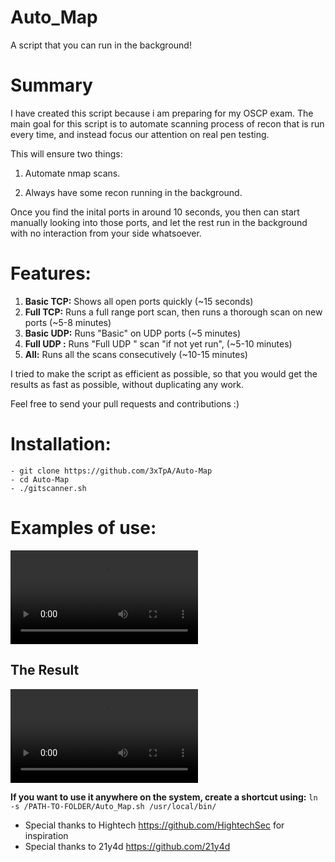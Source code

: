# Auto_Map

A script that you can run in the background!



# Summary

I have created this script because i am preparing for my OSCP exam.
The main goal for this script is to automate scanning  process of recon that is run every time, and instead focus our attention on real pen testing.

This will ensure two things:
1) Automate nmap scans. 

2) Always have some recon running in the background.

Once you find the inital ports in around 10 seconds, you then can start manually looking into those ports, and let the rest run in the background with no interaction from your side whatsoever.

# Features:

1. **Basic TCP:** Shows all open ports quickly (~15 seconds)
2. **Full TCP:** Runs a full range port scan, then runs a thorough scan on new ports (~5-8 minutes)
3. **Basic UDP:** Runs "Basic" on UDP ports (~5 minutes)
4. **Full UDP :** Runs "Full UDP " scan "if not yet run", (~5-10 minutes)
5. **All:** Runs all the scans consecutively (~10-15 minutes)

I tried to make the script as efficient as possible, so that you would get the results as fast as possible, without duplicating any work.

Feel free to send your pull requests and contributions :)

# Installation:

```
- git clone https://github.com/3xTpA/Auto-Map
- cd Auto-Map
- ./gitscanner.sh
```



# Examples of use:

<video src="/root/Videos/Screencast 2020-06-10 03:57:24.mp4"></video>

## **The Result** 

<video src="/root/Videos/Screencast 2020-06-10 03:58:29.mp4"></video>



**If you want to use it anywhere on the system, create a shortcut using:**
`ln -s /PATH-TO-FOLDER/Auto_Map.sh /usr/local/bin/`

- Special thanks to Hightech <https://github.com/HightechSec> for inspiration
- Special thanks to 21y4d <https://github.com/21y4d>
